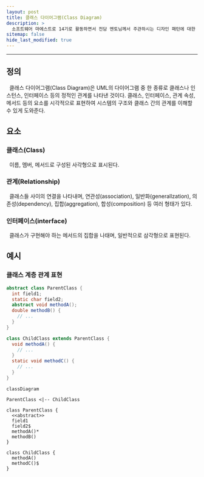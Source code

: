 ```yaml
---
layout: post
title: 클래스 다이어그램(Class Diagram)
description: >
  소프트웨어 마에스트로 14기로 활동하면서 전담 멘토님께서 주관하시는 디자인 패턴에 대한 스터디에 참여하게 되었고, 도서 및 스터디를 통해 얻은 지식들을 공유하고자 게시글을 작성하게 되었다.
sitemap: false
hide_last_modified: true
---
```


---

## 정의

&nbsp; 클래스 다이어그램(Class Diagram)은 UML의 다이어그램 중 한 종류로 클래스나 인스턴스, 인터페이스 등의 정적인 관계를 나타낸 것이다. 클래스, 인터페이스, 관계 속성, 메서드 등의 요소를 시각적으로 표현하여 시스템의 구조와 클래스 간의 관계를 이해할 수 있게 도와준다.

## 요소

### 클래스(Class)

&nbsp; 이름, 멤버, 메서드로 구성된 사각형으로 표시된다.

### 관계(Relationship)

&nbsp; 클래스들 사이의 연결을 나타내며, 연관성(association), 일반화(generallzation), 의존성(dependency), 집합(aggregation), 합성(composition) 등 여러 형태가 있다.

### 인터페이스(interface)

&nbsp; 클래스가 구현해야 하는 메서드의 집합을 나태며, 일반적으로 삼각형으로 표현된다.

## 예시

### 클래스 계층 관계 표현

```java
abstract class ParentClass {
  int field1;
  static char field2;
  abstract void methodA();
  double methodB() {
    // ...
  }
}

class ChildClass extends ParentClass {
  void methodA() {
    // ...
  }
  static void methodC() {
    // ...
  }
}
```

```mermaid
classDiagram

ParentClass <|-- ChildClass

class ParentClass {
  <<abstract>>
  field1
  field2$
  methodA()*
  methodB()
}

class ChildClass {
  methodA()
  methodC()$
}
```
